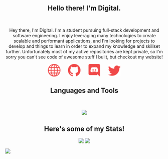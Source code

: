 <h2 align="center">
    Hello there! I'm <strong>Digital</strong>.
</h2>
&nbsp;

<p align="center">
    Hey there, I'm Digital. I'm a student pursuing full-stack development and software engineering. I enjoy leveraging many technologies to create scalable and performant applications, and I'm looking for projects to develop and things to learn in order to expand my knowledge and skillset further. Unfortunately most of my active repositories are kept private, so I'm sorry you can't see code of awesome stuff I built, but checkout my website!
</p>

<p align="center">
    <a href="https://crni.xyz/" style="text-decoration:none; margin: 0 10px;">
        <img src="./assets/icons/other/link-solid.svg/" width="40px" />
    </a>
    <a href="https://github.com/Digital39999/" style="text-decoration:none; margin: 0 10px;">
        <img src="./assets/icons/other/github-solid.svg/" width="40px" />
    </a>
    <a href="https://discord.com/invite/KxTCW2Wja8" style="text-decoration:none; margin: 0 10px;">
        <img src="./assets/icons/other/discord-solid.svg/" width="40px" />
    </a>
    <a href="https://twitter.com/Digital39999/" style="text-decoration:none; margin: 0 10px;">
        <img src="./assets/icons/other/twitter-solid.svg/" width="40px" />
    </a>
</p>

<h2 align="center">
    Languages and Tools
</h2>
&nbsp;

<p align="center">
    <a href="https://crni.xyz">
        <img src="https://skillicons.dev/icons?i=bash,powershell,cpp,go,py,ts,js,html,css,graphql,prisma,neovim,vscode,express,nodejs,remix,react,vite,sentry,redis,mongodb,postgres,rabbitmq,docker,cloudflare,netlify,github,githubactions,postman,npm,pnpm,debian,ubuntu,windows,discord,discordjs,bots,gmail&perline=7" width="" />
    </a>
</p>

<h2 align="center">
    Here's some of my Stats!
</h2>

<p align="center">
    <img src="https://github-readme-stats.crni.xyz/api?username=Digital39999&count_private=true&show_owner=true&show_icons=true&bg_color=0d1117&title_color=ffffff&text_color=ffffff&icon_color=f04848&hide_border=false" />
    <a href="https://wakatime.com/@Digital">
        <img src="https://github-readme-stats.crni.xyz/api/wakatime?username=Digital&hide_title=true&bg_color=0d1117&title_color=ef4848&text_color=ffffff&icon_color=f04848&langs_count=6&range=all_time&hide_border=false" />
    <a/>
</p>

![](https://hit.yhype.me/github/profile?user_id=65065580)
